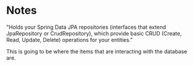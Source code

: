 # Notes

"Holds your Spring Data JPA repositories (interfaces that extend
JpaRepository or CrudRepository), which provide basic CRUD (Create, Read, Update, Delete) operations for your entities."

This is going to be where the items that are interacting with the database are. 